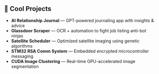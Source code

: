 ## 🚀 Cool Projects

-  **AI Relationship Journal** — GPT-powered journaling app with insights & advice  
-  **Glassdoor Scraper** — OCR + automation to fight job listing anti-bot ninjas  
-  **Satellite Scheduler** — Optimized satellite imaging using genetic algorithms  
-  **STM32 RSA Comm System** — Embedded encrypted microcontroller messaging  
-  **CUDA Image Clustering** — Real-time GPU-accelerated image segmentation


